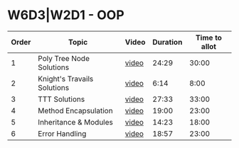 # W6D3|W2D1 - OOP

| Order | Topic | Video | Duration | Time to allot |
| ----- | ----- | ----- | -------- | ------------- |
| 1 | Poly Tree Node Solutions | [video][vid 1] | 24:29 | 30:00 |
| 2 | Knight's Travails Solutions | [video][vid 2] | 6:14 | 8:00 |
| 3 | TTT Solutions | [video][vid 3] | 27:33 | 33:00 |
| 4 | Method Encapsulation | [video][vid 4] | 19:00 | 23:00 |
| 5 | Inheritance & Modules | [video][vid 5] | 14:23 | 18:00 |
| 6 | Error Handling | [video][vid 6] | 18:57 | 23:00 |

[vid 1]: https://vimeo.com/337176225
[vid 2]: https://vimeo.com/337182911
[vid 3]: https://vimeo.com/337184604
[vid 4]: https://vimeo.com/337191439
[vid 5]: https://vimeo.com/337194155
[vid 6]: https://vimeo.com/337195111
